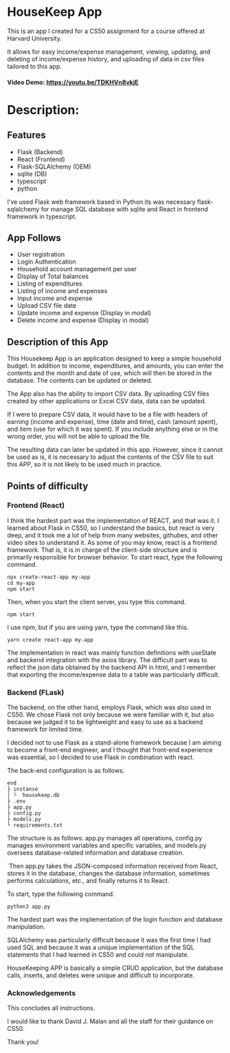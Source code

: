# HouseKeep App
This is an app I created for a CS50 assignment for a course offered at Harvard University.

It allows for easy income/expense management, viewing, updating, and deleting of income/expense history, and uploading of data in csv files tailored to this app.
#### Video Demo: https://youtu.be/TDKHVn8vkjE
# Description:
## Features
- Flask (Backend)
- React (Frontend)
- Flask-SQLAlchemy (OEM)
- sqlite (DB)
- typescript
- python

I've used Flask web framework based in Python its was necessary flask-sqlalchemy for manage SQL database with sqlite and React in frontend framework in typescript.

## App Follows
- User registration
- Login Authentication
- Household account management per user
- Display of Total balances
- Listing of expenditures
- Listing of income and expenses
- Input income and expense
- Upload CSV file date
- Update income and expense (Display in modal)
- Delete income and expense (Display in modal)
## Description of this App
This Housekeep App is an application designed to keep a simple household budget. In addition to income, expenditures, and amounts, you can enter the contents and the month and date of use, which will then be stored in the database. The contents can be updated or deleted.

The App also has the ability to import CSV data. By uploading CSV files created by other applications or Excel CSV data, data can be updated.

If I were to prepare CSV data, it would have to be a file with headers of earning (income and expense), time (date and time), cash (amount spent), and item (use for which it was spent). If you include anything else or in the wrong order, you will not be able to upload the file.

The resulting data can later be updated in this app. However, since it cannot be used as is, it is necessary to adjust the contents of the CSV file to suit this APP, so it is not likely to be used much in practice.

## Points of difficulty
### Frontend (React)
I think the hardest part was the implementation of REACT, and that was it.
I learned about Flask in CS50, so I understand the basics, but react is very deep, and it took me a lot of help from many websites, githubes, and other video sites to understand it.
As some of you may know, react is a frontend framework. That is, it is in charge of the client-side structure and is primarily responsible for browser behavior.
To start react, type the following command.

```
npx create-react-app my-app
cd my-app
npm start
```

Then, when you start the client server, you type this command.

```
npm start
```

I use npm, but if you are using yarn, type the command like this.

```
yarn create react-app my-app
```
The implementation in react was mainly function definitions with useState and backend integration with the axios library.
The difficult part was to reflect the json data obtained by the backend API in html, and I remember that exporting the income/expense data to a table was particularly difficult.
### Backend (FLask)
The backend, on the other hand, employs Flask, which was also used in CS50.
We chose Flask not only because we were familiar with it, but also because we judged it to be lightweight and easy to use as a backend framework for limited time.

I decided not to use Flask as a stand-alone framework because I am aiming to become a front-end engineer, and I thought that front-end experience was essential, so I decided to use Flask in combination with react.

The back-end configuration is as follows.

```
end
├ instanse
│ └  housekeep.db
├ .env
├ app.py
├ config.py
├ models.py
└ requirements.txt
```

The structure is as follows: app.py manages all operations, config.py manages environment variables and specific variables, and models.py oversees database-related information and database creation.

`Then app.py takes the JSON-composed information received from React, stores it in the database, changes the database information, sometimes performs calculations, etc., and finally returns it to React.

To start, type the following command.

```
python3 app.py
```

The hardest part was the implementation of the login function and database manipulation.

SQLAlchemy was particularly difficult because it was the first time I had used SQL and because it was a unique implementation of the SQL statements that I had learned in CS50 and could not manipulate.

HouseKeeping APP is basically a simple CRUD application, but the database calls, inserts, and deletes were unique and difficult to incorporate.


### Acknowledgements
This concludes all instructions.

I would like to thank David J. Malan and all the staff for their guidance on CS50.

Thank you!